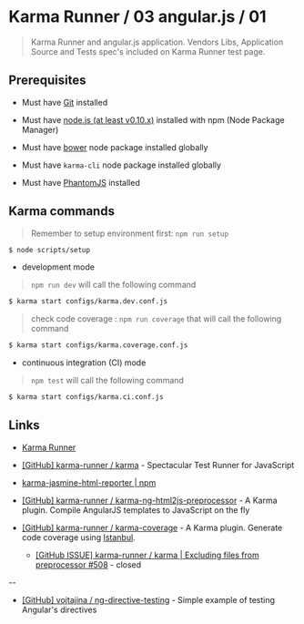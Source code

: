 # Karma Runner / 03 angular.js / 01

> Karma Runner and angular.js application. Vendors Libs, Application Source and Tests spec's included on Karma Runner test page.


## Prerequisites

* Must have [Git](http://git-scm.com/) installed

* Must have [node.js (at least v0.10.x)](http://nodejs.org/) installed with npm (Node Package Manager)

* Must have [bower](http://bower.io/) node package installed globally

* Must have `karma-cli` node package installed globally

* Must have [PhantomJS](http://phantomjs.org/) installed


## Karma commands

> Remember to setup environment first: `npm run setup`

```bash
$ node scripts/setup
```

* development mode

> `npm run dev` will call the following command

```bash
$ karma start configs/karma.dev.conf.js
```

> check code coverage : `npm run coverage` that will call the following command

```bash
$ karma start configs/karma.coverage.conf.js
```

* continuous integration (CI) mode

> `npm test` will call the following command

```bash
$ karma start configs/karma.ci.conf.js
```


## Links

* [Karma Runner](https://karma-runner.github.io/)

* [[GitHub] karma-runner / karma](https://github.com/karma-runner/karma) - Spectacular Test Runner for JavaScript

* [karma-jasmine-html-reporter | npm](https://www.npmjs.org/package/karma-jasmine-html-reporter)

* [[GitHub] karma-runner / karma-ng-html2js-preprocessor](https://github.com/karma-runner/karma-ng-html2js-preprocessor) - A Karma plugin. Compile AngularJS templates to JavaScript on the fly

* [[GitHub] karma-runner / karma-coverage](https://github.com/karma-runner/karma-coverage) - A Karma plugin. Generate code coverage using [Istanbul](https://github.com/yahoo/istanbul).

  * [[GitHub ISSUE] karma-runner / karma | Excluding files from preprocessor #508](https://github.com/karma-runner/karma/issues/508) - closed

--

* [[GitHub] vojtajina / ng-directive-testing](https://github.com/vojtajina/ng-directive-testing) - Simple example of testing Angular's directives
